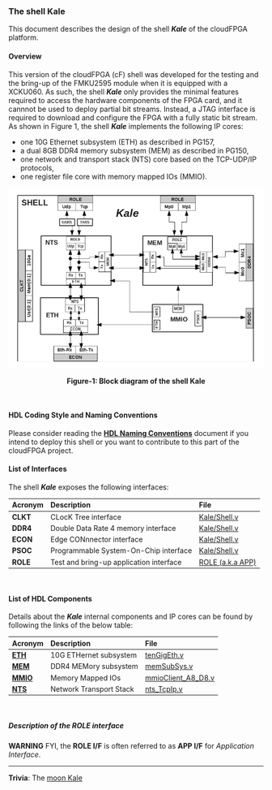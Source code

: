 ### The shell Kale
This document describes the design of the shell **_Kale_** of the cloudFPGA platform.

#### Overview
This version of the cloudFPGA (cF) shell was developed for the testing and the bring-up of the FMKU2595 module when it is equipped with a XCKU060. As such, the shell **_Kale_** only provides the minimal features required to access the hardware components of the FPGA card, and it cannnot be used to deploy partial bit streams. Instead, a JTAG interface is required to download and configure the FPGA with a fully static bit stream.
As shown in Figure 1, the shell **_Kale_** implements the following IP cores:
  - one 10G Ethernet subsystem (ETH) as described in PG157,
  - a dual 8GB DDR4 memory subsystem (MEM) as described in PG150,
  - one network and transport stack (NTS) core based on the TCP-UDP/IP protocols,
  - one register file core with memory mapped IOs (MMIO).

![Block diagram of Kale](./imgs/Fig-SHELL-Kale.png#center)
<p align="center"><b>Figure-1: Block diagram of the shell Kale</b></p>
<br>

#### HDL Coding Style and Naming Conventions
Please consider reading the [**HDL Naming Conventions**](./hdl-naming-conventions.md) document if you intend to deploy this shell or you want to contribute to this part of the cloudFPGA project.
<br>

#### List of Interfaces
The shell **_Kale_** exposes the following interfaces:

| Acronym         | Description                                           | File
|:----------------|:------------------------------------------------------|:--------------
| **CLKT**        | CLocK Tree interface                                  | [Kale/Shell.v](../SRA/LIB/SHELL/Kale/Shell.v)
| **DDR4**        | Double Data Rate 4 memory interface                   | [Kale/Shell.v](../SRA/LIB/SHELL/Kale/Shell.v)
| **ECON**        | Edge CONnnector interface                             | [Kale/Shell.v](../SRA/LIB/SHELL/Kale/Shell.v)
| **PSOC**        | Programmable System-On-Chip interface                 | [Kale/Shell.v](../SRA/LIB/SHELL/Kale/Shell.v)
| **ROLE**        | Test and bring-up application interface               | [ROLE (a.k.a APP)](#description-of-the-role-interface)
<br>

#### List of HDL Components
Details about the **_Kale_** internal components and IP cores can be found by following the links of the below table:

| Acronym                                          | Description                | File
|:-------------------------------------------------|:---------------------------|:--------------
| **[ETH](../SRA/LIB/SHELL/LIB/hdl/eth/ETH.md)**   | 10G ETHernet subsystem     | [tenGigEth.v](../SRA/LIB/SHELL/LIB/hdl/eth/tenGigEth.v)
| **[MEM](../SRA/LIB/SHELL/LIB/hdl/eth/MEM.md)**   | DDR4 MEMory subsystem      | [memSubSys.v](../SRA/LIB/SHELL/LIB/hdl/mem/memSubSys.v)
| **[MMIO](../SRA/LIB/SHELL/LIB/hdl/mmio/MMIO.md)**| Memory Mapped IOs          | [mmioClient_A8_D8.v](../SRA/LIB/SHELL/LIB/hdl/mmio/mmioClient_A8_D8.v)
| **[NTS](./NTS/README.md)**                       | Network Transport Stack    | [nts_TcpIp.v](../SRA/LIB/SHELL/LIB/hdl/nts/nts_TcpIp.v)
<br>

##### Description of the ROLE interface
**WARNING** FYI, the **ROLE I/F** is often referred to as **APP I/F** for _Application Interface_.




---
**Trivia**: The [moon Kale](https://en.wikipedia.org/wiki/Kale_(moon))
